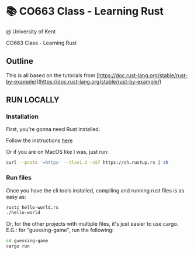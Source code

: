 # 📚 CO663 Class - Learning Rust

@ University of Kent

CO663 Class - Learning Rust

## Outline

This is all based on the tutorials from [https://doc.rust-lang.org/stable/rust-by-example/](https://doc.rust-lang.org/stable/rust-by-example/)

## RUN LOCALLY

### Installation

First, you're gonna need Rust installed.

Follow the instructions [here](https://www.rust-lang.org/tools/install)

Or if you are on MacOS like I was, just run:

```bash
curl --proto '=https' --tlsv1.2 -sSf https://sh.rustup.rs | sh
```

### Run files

Once you have the cli tools installed, compiling and running rust files is as easy as:

```bash
rustc hello-world.rs
./hello-world
```

Or, for the other projects with multiple files, it's just easier to use cargo.
E.G.: for "guessing-game", run the following:

```bash
cd guessing-game
cargo run
```
